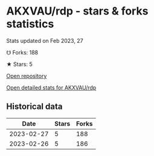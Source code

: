 # AKXVAU/rdp - stars & forks statistics

Stats updated on Feb 2023, 27

☋ Forks: 188

★ Stars: 5

[Open repository](https://github.com/AKXVAU/rdp)

[Open detailed stats for AKXVAU/rdp](https://reviewgithub.com/rep/AKXVAU/rdp)

## Historical data
| Date | Stars | Forks |
|------|-------|-------|
| 2023-02-27 | 5 | 188 | 
| 2023-02-26 | 5 | 186 | 

